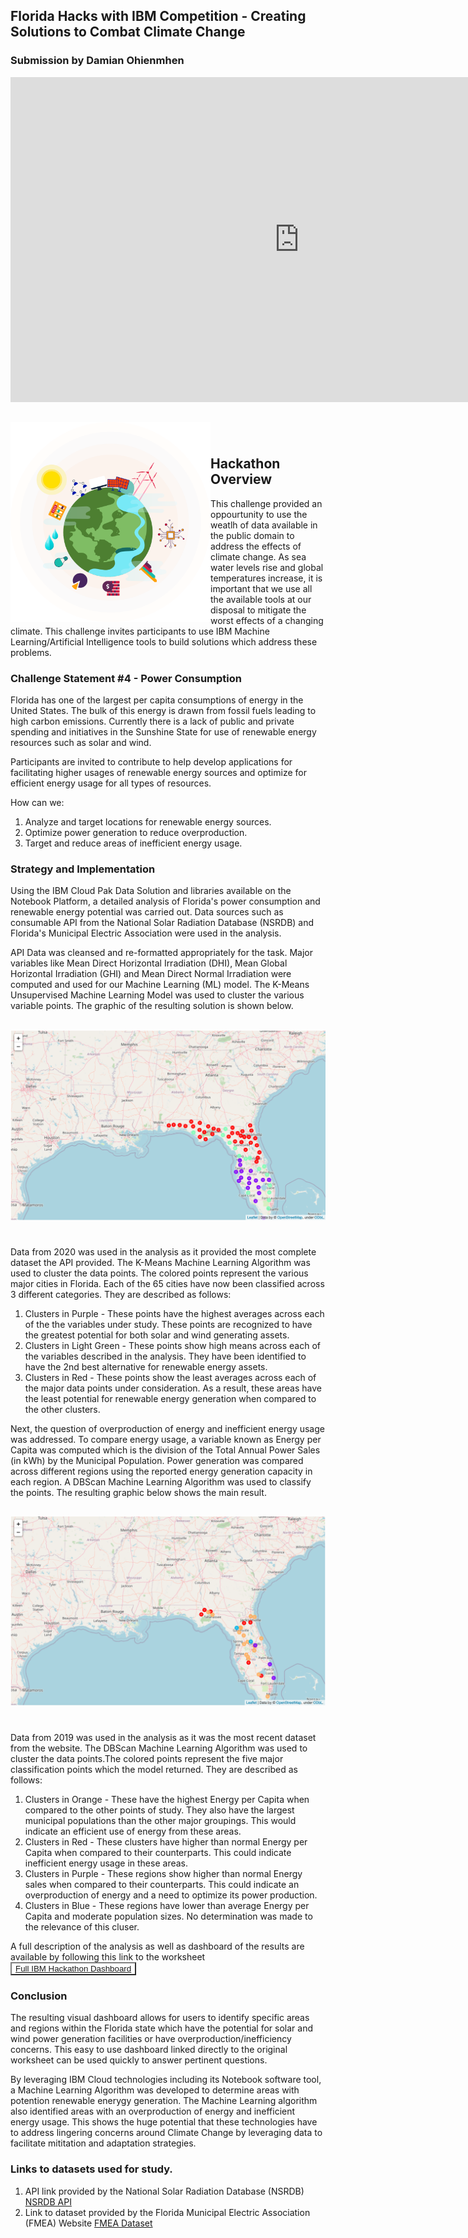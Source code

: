 ## Florida Hacks with IBM Competition - Creating Solutions to Combat Climate Change 
### Submission by Damian Ohienmhen

<iframe width="924" height="520" src="https://www.youtube.com/embed/mdxclTyOua0" title="YouTube video player" frameborder="0" allow="accelerometer; autoplay; clipboard-write; encrypted-media; gyroscope; picture-in-picture" allowfullscreen></iframe>

## <img src="./IBMGraphic.png" width = "320" height = "320" class="img-responsive" align = "left" alt="Florida"> <img> 

## Hackathon Overview

This challenge provided an oppourtunity to use the weatlh of data available in the public domain to address the effects of climate change. As sea water levels rise and global temperatures increase, it is important that we use all the available tools at our disposal to mitigate the worst effects of a changing climate. This challenge invites participants to use IBM Machine Learning/Artificial Intelligence tools to build solutions which address these problems.

### Challenge Statement #4 - Power Consumption

Florida has one of the largest per capita consumptions of energy in the United States. The bulk of this energy is drawn from fossil fuels leading to high carbon emissions. Currently there is a lack of public and private spending and initiatives in the Sunshine State for use of renewable energy resources such as solar and wind. 

Participants are invited to contribute to help develop applications for facilitating higher usages of renewable energy sources and optimize for efficient energy usage for all types of resources. 
 
How can we:
1. Analyze and target locations for renewable energy sources.
2. Optimize power generation to reduce overproduction.
3. Target and reduce areas of inefficient energy usage.



### Strategy and Implementation

Using the IBM Cloud Pak Data Solution and libraries available on the Notebook Platform, a detailed analysis of Florida's power consumption and renewable energy potential was carried out. Data sources such as consumable API from the National Solar Radiation Database (NSRDB) and Florida's Municipal Electric Association were used in the analysis.  

API Data was cleansed and re-formatted appropriately for the task. Major variables like Mean Direct Horizontal Irradiation (DHI), Mean Global Horizontal Irradiation (GHI) and Mean Direct Normal Irradiation were computed and used for our Machine Learning (ML) model. The K-Means Unsupervised Machine Learning Model was used to cluster the various variable points. The graphic of the resulting solution is shown below.

## <img src="./kmeans.png" class="img-responsive" align = "center" alt="Florida"> <img> 

Data from 2020 was used in the analysis as it provided the most complete dataset the API provided. The K-Means Machine Learning Algorithm was used to cluster the data points. The colored points represent the various major cities in Florida. Each of the 65 cities have now been classified across 3 different categories. They are described as follows:

1. Clusters in Purple - These points have the highest averages across each of the the variables under study. These points are recognized to have the greatest potential for both solar and wind generating assets.
2. Clusters in Light Green - These points show high means across each of the variables described in the analysis. They have been identified to have the 2nd best alternative for renewable energy assets.
3. Clusters in Red - These points show the least averages across each of the major data points under consideration. As a result, these areas have the least potential for renewable energy generation when compared to the other clusters.

Next, the question of overproduction of energy and inefficient energy usage was addressed. To compare energy usage, a variable known as Energy per Capita was computed which is the division of the Total Annual Power Sales (in kWh) by the Municipal Population. Power generation was compared across different regions using the reported energy generation capacity in each region. A DBScan Machine Learning Algorithm was used to classify the points. The resulting graphic below shows the main result.


## <img src="./dbscan.png" class="img-responsive" align = "center" alt="Florida"> <img> 

Data from 2019 was used in the analysis as it was the most recent dataset from the website. The DBScan Machine Learning Algorithm was used to cluster the data points.The colored points represent the five major classification points which the model returned. They are described as follows:

1. Clusters in Orange - These have the highest Energy per Capita when compared to the other points of study. They also have the largest municipal populations than the other major groupings. This would indicate an efficient use of energy from these areas.
2. Clusters in Red - These clusters have higher than normal Energy per Capita when compared to their counterparts. This could indicate inefficient energy usage in these areas.
3. Clusters in Purple - These regions show higher than normal Energy sales when compared to their counterparts. This could indicate an overproduction of energy and a need to optimize its power production.
4. Clusters in Blue - These regions have lower than average Energy per Capita and moderate population sizes. No determination was made to the relevance of this cluser.   

A full description of the analysis as well as dashboard of the results are available by following this link to the worksheet 
<button style="background-color:white; border-color: grey"><a href = "IBMHackathon.html">Full IBM Hackathon Dashboard</a></button>


### Conclusion


The resulting visual dashboard allows for users to identify specific areas and regions within the Florida state which have the potential for solar and wind power generation facilities or have overproduction/inefficiency concerns. This easy to use dashboard linked directly to the original worksheet can be used quickly to answer pertinent questions.

By leveraging IBM Cloud technologies including its Notebook software tool, a Machine Learning Algorithm was developed to determine areas with potention renewable enerygy generation. The Machine Learning algorithm also identified areas with an overproduction of energy and inefficient energy usage. This shows the huge potential that these technologies have to address lingering concerns around Climate Change by leveraging data to facilitate mititation and adaptation strategies. 

### Links to datasets used for study.
1. API link provided by the National Solar Radiation Database (NSRDB) <a href = "https://nsrdb.nrel.gov/data-sets/api-instructions.html">NSRDB API</a>
2. Link to dataset provided by the Florida Municipal Electric Association (FMEA) Website <a href = "https://assets.noviams.com/novi-file-uploads/fmea/Stats/2019_florida_publicpower_utility_statistical_information.xls">FMEA Dataset</a>
